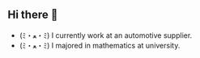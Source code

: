 ## Hi there 👋

<!--
**uncochan-academy/uncochan-academy** is a ✨ _special_ ✨ repository because its `README.md` (this file) appears on your GitHub profile.

Here are some ideas to get you started:

- 🔭 I’m currently working on ...
- 🌱 I’m currently learning ...
- 👯 I’m looking to collaborate on ...
- 🤔 I’m looking for help with ...
- 💬 Ask me about ...
- 📫 How to reach me: ...
- 😄 Pronouns: ...
- ⚡ Fun fact: ...
-->
- (ﾐ・ﻌ・ﾐ) I currently work at an automotive supplier.
- (ﾐ・ﻌ・ﾐ) I majored in mathematics at university.

